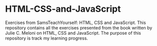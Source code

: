 # HTML-CSS-and-JavaScript
Exercises from SamsTeachYourself: HTML, CSS and JavaScript.
This repository contains all the exercises presented from the book written by Julie C. Meloni on HTML, CSS and JavaScript. 
The purpose of this repository is track my learning progress. 
